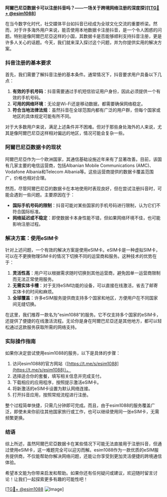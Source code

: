**阿爾巴尼亞数据卡可以注册抖音吗？——一场关于跨境网络注册的深度探讨[[TG💪+ @esim1088](https://t.me/s/esim1088)]**

在当今数字化时代，社交媒体平台如抖音已经成为全球文化交流的重要桥梁。然而，对于许多海外用户来说，能否使用本地数据卡注册抖音，是一个令人困惑的问题。特别是像阿爾巴尼亞这样的小国，其数据卡是否能够顺利支持抖音注册，更是许多人关心的话题。今天，我们就来深入探讨这个问题，并为你提供实用的解决方案。

### 抖音注册的基本要求

首先，我们需要了解抖音注册的基本条件。通常情况下，抖音要求用户具备以下几点：

1. **有效的手机号码**：抖音需要通过手机短信验证用户身份，因此必须提供一个有效的手机号码。
2. **可用的网络环境**：无论是Wi-Fi还是移动数据，都需要确保网络稳定。
3. **符合当地法律法规**：虽然抖音在全球范围内都有广泛的用户群，但每个国家或地区的具体规定可能有所不同。

对于大多数用户来说，满足上述条件并不困难。但对于那些身处海外的人来说，尤其是像阿爾巴尼亞这样相对偏远的地区，情况可能会复杂一些。

### 阿爾巴尼亞数据卡的现状

阿爾巴尼亞作为一个欧洲国家，其通信基础设施近年来有了显著改善。目前，该国有几家主要的电信运营商，包括Albanian Mobile Communications (AMC)、Vodafone Albania和Telecom Albania等。这些运营商提供的数据卡覆盖范围广，价格也相对合理。

然而，尽管阿爾巴尼亞的数据卡在本地使用时表现良好，但在尝试注册抖音时，可能会遇到一些问题。主要原因在于：

- **国际手机号码的限制**：抖音可能对某些国家的手机号码进行限制，认为它们不符合国际标准。
- **网络延迟或不稳定**：即使数据卡本身性能不错，但如果网络环境不佳，也可能影响注册过程。

### 解决方案：使用eSIM卡

针对上述问题，一个有效的解决方案是使用eSIM卡。eSIM卡是一种虚拟SIM卡，可以在不更换物理SIM卡的情况下切换不同的运营商和服务。这种技术的优势在于：

1. **灵活性高**：用户可以根据需求随时切换到其他运营商，避免因单一运营商限制而无法正常使用服务。
2. **无需实体卡槽**：对于支持eSIM功能的设备，可以直接在线激活，省去了邮寄实体卡的时间和麻烦。
3. **全球覆盖**：许多eSIM服务提供商支持多个国家和地区，方便用户在不同国家间无缝切换。

在这里，我们推荐一款名为“esim1088”的服务。它不仅支持多个国家的eSIM卡，还提供了便捷的在线激活流程。无论你是身在阿爾巴尼亞还是其他地方，都可以轻松通过这款服务获取所需的网络支持。

### 实际操作指南

如果你决定尝试使用esim1088的服务，以下是具体的步骤：

1. 访问esim1088的官方网站（[https://t.me/s/esim1088](https://t.me/s/esim1088)）。
2. 选择适合你的套餐，填写相关信息并完成支付。
3. 下载相应的应用程序，按照提示激活eSIM卡。
4. 将新激活的eSIM卡设置为默认网络连接。
5. 打开抖音应用，按照常规流程进行注册。

整个过程简单快捷，只需几分钟即可完成。而且，由于esim1088的服务覆盖广泛，即使未来你前往其他国家旅行或工作，也可以继续使用同一张eSIM卡，无需频繁更换。

### 结语

综上所述，虽然阿爾巴尼亞数据卡在某些情况下可能无法直接用于注册抖音，但通过使用eSIM卡，这一难题完全可以迎刃而解。esim1088作为一款优质的eSIM服务提供商，不仅能帮助你解决网络问题，还能让你享受到更加灵活便捷的跨境通信体验。

希望本文能为你带来启发和帮助。如果你还有任何疑问或建议，欢迎随时留言讨论！让我们一起探索更多有趣的可能性吧！

[[TG💪+ @esim1088](https://t.me/s/esim1088) ![Image](https://i.postimg.cc/4NQfJmqS/Snipaste-2025-05-13-00-14-12.png)]